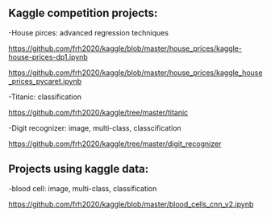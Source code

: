 ## Kaggle competition projects:

-House pirces: advanced regression techniques

https://github.com/frh2020/kaggle/blob/master/house_prices/kaggle-house-prices-dp1.ipynb

https://github.com/frh2020/kaggle/blob/master/house_prices/kaggle_house_prices_pycaret.ipynb

-Titanic: classification

https://github.com/frh2020/kaggle/tree/master/titanic

-Digit recognizer: image, multi-class, classcification

https://github.com/frh2020/kaggle/tree/master/digit_recognizer
 

## Projects using kaggle data:

-blood cell: image, multi-class, classification

https://github.com/frh2020/kaggle/blob/master/blood_cells_cnn_v2.ipynb
